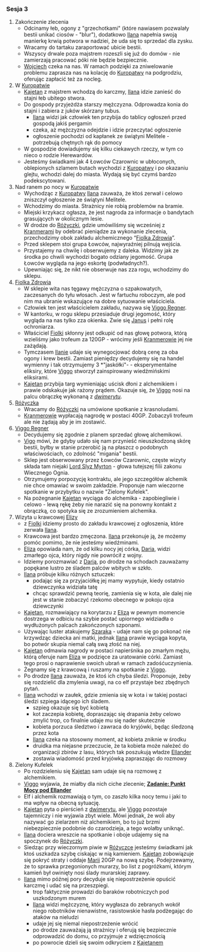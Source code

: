 ### Sesja 3
1. Zakończenie zlecenia
    - Odcinamy łeb, ogony z "grzechotkami" (które nawiasem pozwalały bestii unikać ciosów - "blur"), dodatkowo [Ilana](#g_ilana) napełnia swoją manierkę krwią potwora w nadziei, że uda się to sprzedać dla zysku.
    - Wracamy do tartaku zaraportować ubicie bestii.
    - Wszyscy drwale poza majstrem rozeszli się już do domów - nie zamierzają pracować póki nie będzie bezpiecznie.
    - [Wojciech](#p_wojciech) czeka na nas. W ramach podzięki za zniwelowanie problemu zaprasza nas na kolację do [Kuropatwy](#l_kuropatwa) na podgrodziu, oferując zapłacić też za nocleg.
2. W [Kuropatwie](#l_kuropatwa)
    - [Kajetan](#g_kajetan) z majstrem wchodzą do karczmy, [Ilana](#g_ilana) idzie zanieść do stajni łeb ubitego stwora.
    - Do gospody przyjeżdża starszy mężczyzna. Odprowadza konia do stajni i zabiera z juków skórzany tubus.
        - [Ilana](#g_ilana) widzi jak człowiek ten przybija do tablicy ogłoszeń przed gospodą jakiś pergamin
        - czeka, aż mężczyzna odejdzie i idzie przeczytać ogłoszenie
        - ogłoszenie pochodzi od kapłanek ze świątyni Melitele - potrzebują chętnych rąk do pomocy
    - W gospodzie dowiadujemy się kilku ciekawych rzeczy, w tym co nieco o rodzie Herewardów.
    - Jesteśmy świadkami jak 4 Łowców Czarownic w ubłoconych, oblepionych szlamem butach wychodzi z [Kuropatwy](#l_kuropatwa) i po okazaniu glejtu, wchodzi dalej do miasta. Wydają się być czymś bardzo podekscytowani. 
3. Nad ranem po nocy w [Kuropatwie](#l_kuropatwa)
    - Wychodząc z [Kuropatwy](#l_kuropatwa) [Ilana](#g_ilana) zauważa, że ktoś zerwał i celowo zniszczył ogłoszenie ze świątyni Melitele.
    - Wchodzimy do miasta. Strażnicy nie robią problemów na bramie.
    - Miejski krzykacz ogłasza, że jest nagroda za informacje o bandytach grasujących w okolicznym lesie.
    - W drodze do [Różyczki](#l_rozyczka), gdzie umówiliśmy się wcześniej z [Kranmerami](#p_otto_kranmer) by odebrać pieniądze za wykonanie zlecenia, przechodzimy obok zakładu alchemicznego “[Fiolka Zdrowia](#l_fiolka_zdrowia)”.
    - Przed sklepem stoi grupa Łowców, najwyraźniej pilnują wejścia.
    - Przystajemy na chwilę i obserwujemy z daleka. Widzimy jak ze środka po chwili wychodzi bogato odziany jegomość. Grupa Łowców wygląda na jego eskortę (podwładnych?).
    - Upewniając się, że nikt nie obserwuje nas zza rogu, wchodzimy do sklepu.
4. [Fiolka Zdrowia](#l_fiolka_zdrowia)
    - W sklepie wita nas tęgawy mężczyzna o szpakowatych, zaczesanych do tyłu włosach. Jest w fartuchu roboczym, ale pod nim ma ubranie wskazujące na dobre sytuowanie właściciela.
    - Człowiek ten jest właścicielem zakładu, nazywa się [Viggo Regner](#p_viggo_regner). 
    - W kantorku, w rogu sklepu przesiaduje drugi jegomość, który wygląda na nas tylko zza okienka. Zwie się [Janus](#p_lukrecja_schattenwort) i pełni rolę ochroniarza.
    - Właściciel [Fiolki](#l_fiolka_zdrowia) skłonny jest odkupić od nas głowę potwora, którą wzieliśmy jako trofeum za 120GP - wrócimy jeśli [Kranmerowie](#p_otto_kranmer) jej nie zażądają.
    - Tymczasem [Ilanie](#g_ilana) udaje się wynegocjować dobrą cenę za oba ogony i krew bestii. Zamiast pieniędzy decydujemy się na handel wymienny i tak otrzymujemy 3 *"jaskółki"- - eksperymentalne eliksiry, które [Viggo](#p_viggo_regner) stworzył zainspirowany wiedźmińskimi eliksirami.
    - [Kajetan](#g_kajetan) przybija targ wymieniając uścisk dłoni z alchemikiem i prawie odskakuje jak rażony prądem. Okazuje się, że [Viggo](#p_viggo_regner) nosi na palcu obrączkę wykonaną z [*dwimerytu*](#r_dwimeryt).
5. [Różyczka](#l_rozyczka)
    - Wracamy do [Różyczki](#l_rozyczka) na umówione spotkanie z krasnoludami.
    - [Kranmerowie](#p_otto_kranmer) wypłacają nagrodę w postaci 40GP. Zobaczyli trofeum ale nie żądają aby je im zostawić.
6. [Viggo Regner](#p_viggo_regner)
    - Decydujemy się zgodnie z planem sprzedać głowę alchemikowi. 
    - [Vigo](#p_viggo_regner) mówi, że gdyby udało się nam przynieść nieuszkodzoną skórę bestii, byłby w stanie przerobić ją na płaszcz o podobnych właściwościach, co zdolność "migania" bestii.
    - Sklep jest obserwowany przez Łowców Czarownic, częste wizyty składa tam niejaki [Lord Slyz Myrton](#p_lord_myrton) - głowa tutejszej filii zakonu Wiecznego Ognia.
    - Otrzymujemy porpozycję kontraktu, ale jego szczegółów alchemik nie chce omawiać w swoim zakładzie. Proponuje nam wieczorne spotkanie w przybytku o nazwie "Zielony Kufelek".
    - Na pożegnanie [Kajetan](#g_kajetan) wyciąga do alchemika - zapobiegliwie i celowo - lewą rękę żeby nie narazić się na ponowny kontakt z obrączką, co spotyka się ze zrozumieniem alchemika.
7. Wizyta u krawcowej [Elizy](#p_eliza)
    - z [Fiolki](#l_fiolka_zdrowia) idziemy prosto do zakładu krawcowej z ogłoszenia, które zerwała [Ilana](#g_ilana).
    - Krawcowa jest bardzo zmęczona. [Ilana](#g_ilana) przekonuje ją, że możemy pomóc pomimo, że nie jesteśmy wiedźminami.
    - [Eliza](#p_eliza) opowiada nam, że od kilku nocy jej córka, [Daria](#p_daria), widzi zmarłego ojca, który nigdy nie powrócił z wojny.
    - Idziemy porozmawiać z [Darią](#p_daria), po drodze na schodach zauważamy popękane lustro ze śladem palców wbitych w szkło.
    - [Ilana](#g_ilana) próbuje kilku różnych sztuczek:
        - podając się za przyjaciółkę jej mamy wypytuje, kiedy ostatnio dziewczynka widziała tatę
        - chcąc sprawdzić pewną teorię, zamienia się w kota, ale dalej nie jest w stanie zobaczyć rzekomo obecnego w pokoju ojca dziewczynki
    - [Kajetan](#g_kajetan), rozmawiający na korytarzu z [Elizą](#p_eliza) w pewnym momencie dostrzega w odbiciu na szybie postać upiornego widziadła o wydłużonych palcach zakończonych szponami. 
    - Używając luster atakujemy [Szaraka](#b_szarak) - udaje nam się go pokonać nie krzywdząc dziecka ani matki, jednak [Ilana](#g_ilana) prawie wyciąga kopyta, bo potwór skupia niemal całą swą złość na niej.
    - [Kajetan](#g_kajetan) odmawia nagrody w postaci napierśnika po zmarłym mężu, którą oferuje nam [Eliza](#p_eliza) w podzięce za uratowanie córki. Zamiast tego prosi o naprawienie swoich ubrań w ramach zadośćuczynienia.
    - Żegnamy się z krawcową i ruszamy na spotkanie z [Viggo](#p_viggo_regner).
    - Po drodze [Ilana](#g_ilana) zauważa, że ktoś ich chyba śledzi. Proponuje, żeby się rozdzielić dla zmylenia uwagi, na co elf przystaje bez zbędnych pytań.
    - [Ilana](#g_ilana) wchodzi w zaułek, gdzie zmienia się w kota i w takiej postaci śledzi szpiega idącego ich śladem.
        - szpieg okazuje się być kobietą
        - kot zaczepia kobietę, dopraszając się drapania żeby celowo zmylić trop, co finalnie udaje mu się nader skutecznie
        - kobieta porzuca śledztwo i zawraca do kryjówki, będąc śledzoną przez kota
        - [Ilana](#g_ilana) czeka na stosowny moment, aż kobieta zniknie w środku
        - druidka ma niejasne przeczucie, że ta kobieta może należeć do organizacji zbirów z lasu, których tak poszukują władze [Ellander](#l_ellander)
        - zostawia wiadomość przed kryjówką zapraszając do rozmowy
8. Zielony Kufelek
    - Po rozdzieleniu się [Kajetan](#g_kajetan) sam udaje się na rozmowę z alchemikiem.
    - [Viggo](#p_viggo_regner) wyjawia, że miałby dla nich ciche zlecenie; **[Zadanie: Punkt Mocy pod Ellander](#z_q2)**
    - Elf i alchemik rozmawiają o tym, co zaszło kilka nocy temu i jaki to ma wpływ na obecną sytuację.
    - [Kajetan](#g_kajetan) pyta o pierścień z [dwimerytu](#r_dwimeryt), ale [Viggo](#p_viggo_regner) pozostaje tajemniczy i nie wyjawia zbyt wiele. Mówi jednak, że woli aby nazywać go zielarzem niż alchemikiem, bo to już brzmi niebezpiecznie podobnie do czarodzieja, a tego wolałby uniknąć.
    - [Ilana](#g_ilana) dociera wreszcie na spotkanie i oboje udajemy się na spoczynek do [Różyczki](#l_rozyczka).
    - Siedząc przy wieczornym piwie w [Różyczce](#l_rozyczka) jesteśmy świadkami jak ktoś uszkadza szybę ciskając w nią kamieniem. [Kajetan](#g_kajetan) zobowiązuje się pokryć straty i oddaje [Marii](#p_maria) 20GP na nową szybę. Podejrzewamy, że to sprawka przegonionych murarzy, bo list z pogróżkami, którym kamień był owinięty nosi ślady murarskiej zaprawy.
    - [Ilana](#g_ilana) mimo późnej pory decyduje się niepostrzeżenie opuścić karczmę i udać się na przeszpiegi.
        - trop faktycznie prowadzi do baraków robotniczych pod uszkodzonym murem 
        - [Ilana](#g_ilana) widzi mężczyznę, który wygłasza do zebranych wokół niego robotników nienawistne, rasistowskie hasła podżegając do ataków na nieludzi
        - udaje jej się niemal niepostrzeżenie wrócić
        - po drodze zauważają ją strażnicy i oferują się bezpiecznie odprowadzić do domu, co przyjmuje z wdzięcznością
        - po powrocie dzieli się swoim odkryciem z [Kajetanem](#g_kajetan)
    
